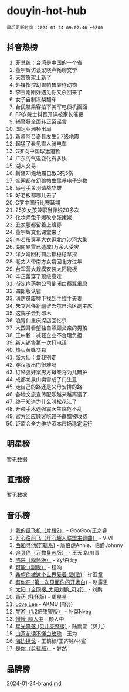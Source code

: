 # douyin-hot-hub

`最后更新时间：2024-01-24 09:02:46 +0800`

## 抖音热榜

1. 菲总统：台湾是中国的一个省
1. 董宇辉访谈梁晓声畅聊文学
1. 天宫货架上新了
1. 外媒指控幻兽帕鲁虐待动物
1. 李玉刚刚好遇见你又杀回来了
1. 女子自制冻梨翻车
1. 台民航乘客拍下美军电侦机画面
1. 89岁院士抖音开课被家长催更
1. 辅警将全面转正系谣言
1. 国足亚洲杯出局
1. 新疆阿合奇县发生5.7级地震
1. 起猛了看见雪人骑电车
1. C罗向中国球迷道歉
1. 广东的气温变化有多快
1. 湖人交易
1. 新疆7.1级地震已致3死5伤
1. 全网都在幻兽帕鲁里养电子宠物
1. 马弓手关羽请战华雄
1. 好老板都哪儿去了
1. C罗中国行比赛延期
1. 25岁女孩兼职当伴娘20多次
1. 化妆师兔子爆改小张姥姥
1. 丑衣服都留着上班穿
1. 董宇辉文化课堂来了
1. 李若彤穿军大衣逛北京沙河大集
1. 湖南暴雪已造成1万余人受灾
1. 洋女婿回村前后都稳稳拿捏
1. 老丈人带南方女婿回北方过年
1. 台军营大规模安装太阳能板
1. 辛芷蕾穿了顶级高定
1. 渐冻症药物公司倒闭由蔡磊重启
1. 四郎版认错
1. 消防员废墟下找到手拉手夫妻
1. 朱立凡任新疆维吾尔自治区副主席
1. 这鸽子会封印术
1. 浪胃仙重庆探店回忆杀
1. 大圆哥看望独自照顾父亲的男孩
1. 王中毅：减轻企业不合理负担
1. 新人销售第一次打电话
1. 热火黄蜂交易
1. 张大仙：爱我别走
1. 穿汉服出门很难吗
1. 订婚强奸案男方母亲将为儿辩护
1. 成都龙泉山卖雪成了门生意
1. 走自己的路还是父母安排的路
1. 各地文旅宣传配乐越来越离谱了
1. 终于知道为什么叫松花江了
1. 开颅手术遇强震医生临危不乱
1. 官方回应顾客吃饺子蘸醋被收费
1. 证监会全力维护资本市场稳定运行

## 明星榜

暂无数据

## 直播榜

暂无数据

## 音乐榜

1. [我的纸飞机（片段2）](https://sf86-cdn-tos.douyinstatic.com/obj/tos-cn-ve-2774/oM2ZrKcg2CD5AeRB2gkeXOFB1IxAGJdZPazYHf) - GooGoo/王之睿
1. [开心往前飞（开心超人联盟主题曲）](https://sf3-cdn-tos.douyinstatic.com/obj/tos-cn-ve-2774/9d8fb7c82cf1421fb93a9fe925275e0a) - VIVI
1. [西厢寻他(剪辑版)](https://sf3-cdn-tos.douyinstatic.com/obj/tos-cn-ve-2774/oUsAVfAQKlRNxEv5qxvIB8o5qmIWUcXbzJKJhw) - 唐伯虎Annie、伯爵Johnny
1. [追寻你（万物复苏版）](https://sf3-cdn-tos.douyinstatic.com/obj/tos-cn-ve-2774/oYeAZJsbjIDit9APmBg8u6uDUQnHmoCf3gbo74) - 王天戈/川青
1. [陷阱（释怀版）](https://sf3-cdn-tos.douyinstatic.com/obj/tos-cn-ve-2774/oE8C21LeZrzKLDFfQYgMzx4GAIHageG5IzayY7) - Zy/白允y
1. [可能（副歌）](https://sf3-cdn-tos.douyinstatic.com/obj/tos-cn-ve-2774/cde1731888894259b333569393c2fb51) - 程响
1. [希望你被这个世界爱着 (副歌)](https://sf3-cdn-tos.douyinstatic.com/obj/tos-cn-ve-2774/oUHCmWQfZlE3QQBKBeD8rCFLpJzPgCpImhsxMt) - 许亚童
1. [有你在 (第一次见面你的开场白)](https://sf86-cdn-tos.douyinstatic.com/obj/tos-cn-ve-2774/oAthrQ3ClJBfI57uBoFEgNDYtNCZ0TSYQQfxQ0) - 赵露思
1. [太阳（全网搜_太阳刘鹏_可听）](https://sf3-cdn-tos.douyinstatic.com/obj/tos-cn-ve-2774/ogWbyIQnlBFImVbeDocRdCIYtBHlbJXgfZMvgz) - 刘鹏
1. [毒药 (释怀版)](https://sf86-cdn-tos.douyinstatic.com/obj/tos-cn-ve-2774/oYILMEAzspdZBIzy4frJNB8ZHPHWAhiwowd4Ad) - 周星星
1. [Love Lee](https://sf86-cdn-tos.douyinstatic.com/obj/tos-cn-ve-2774/o05GbkJGbCBTdDnMtB0fwOYgkeZp23vrWQDQBS) - AKMU (악뮤)
1. [梦游（1.2倍甜蜜版）](https://sf3-cdn-tos.douyinstatic.com/obj/tos-cn-ve-2774/o4gyAUm8hwufoEABmwVIiQtHsFuGzAEEWtNMzo) - 补菜Nveg
1. [慢慢-颜人中](https://sf86-cdn-tos.douyinstatic.com/obj/tos-cn-ve-2774/ocjHNfBXdBxQNC8ZGAeoLMFTUgtBg8bkExunDC) - 颜人中
1. [星光降落 (贝儿完整版)](https://sf3-cdn-tos.douyinstatic.com/obj/tos-cn-ve-2774/okwB9hAwyAtsFFkFBzAX1hOOfQuIoMNs0W2Mwr) - 陆雨萱（贝儿）
1. [山茶花读不懂白玫瑰](https://sf6-cdn-tos.douyinstatic.com/obj/tos-cn-ve-2774/osfn8B7DktrRHEPJgPCfDbw7QDQEkwC16BxZg9) - 王为
1. [海边探戈](https://sf6-cdn-tos.douyinstatic.com/obj/tos-cn-ve-2774/os9gE0VQCGqt6VQkZDyBBYvfSDY0QFe3vVmubn) - 王鹤棣/王齐铭/朴鲨
1. [是你（剪辑版）](https://sf86-cdn-tos.douyinstatic.com/obj/tos-cn-ve-2774/46019dae783c4c969944217fe1cfafc4) - 梦然

## 品牌榜

[2024-01-24-brand.md](2024-01-24-brand.md)
